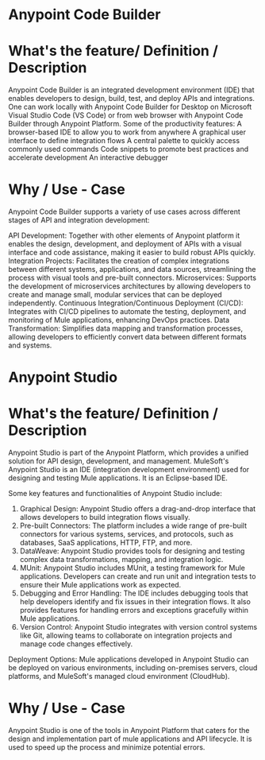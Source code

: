 # Anypoint Code Builder 


# What's the feature/ Definition / Description
Anypoint Code Builder is an integrated development environment (IDE) that enables developers to design, build, test, and deploy APIs and integrations. One can work locally with Anypoint Code Builder for Desktop on Microsoft Visual Studio Code (VS Code) or from web browser with Anypoint Code Builder through Anypoint Platform.
Some of the productivity features: 
A browser-based IDE to allow you to work from anywhere
A graphical user interface to define integration flows
A central palette to quickly access commonly used commands
Code snippets to promote best practices and accelerate development
An interactive debugger

# Why / Use - Case
Anypoint Code Builder supports a variety of use cases across different stages of API and integration development:

API Development: Together with other elements of Anypoint platform it enables the design, development, and deployment of APIs with a visual interface and code assistance, making it easier to build robust APIs quickly.
Integration Projects: Facilitates the creation of complex integrations between different systems, applications, and data sources, streamlining the process with visual tools and pre-built connectors.
Microservices: Supports the development of microservices architectures by allowing developers to create and manage small, modular services that can be deployed independently.
Continuous Integration/Continuous Deployment (CI/CD): Integrates with CI/CD pipelines to automate the testing, deployment, and monitoring of Mule applications, enhancing DevOps practices.
Data Transformation: Simplifies data mapping and transformation processes, allowing developers to efficiently convert data between different formats and systems.



# Anypoint Studio 

# What's the feature/ Definition / Description
Anypoint Studio is part of the Anypoint Platform, which provides a unified solution for API design, development, and management. MuleSoft's Anypoint Studio is an IDE (integration development environment) used for designing and testing Mule applications. It is an Eclipse-based IDE.

Some key features and functionalities of Anypoint Studio include:
1. Graphical Design: Anypoint Studio offers a drag-and-drop interface that allows developers to build integration flows visually. 
2. Pre-built Connectors: The platform includes a wide range of pre-built connectors for various systems, services, and protocols, such as databases, SaaS applications, HTTP, FTP, and more. 
3. DataWeave: Anypoint Studio provides tools for designing and testing complex data transformations, mapping, and integration logic.
4. MUnit: Anypoint Studio includes MUnit, a testing framework for Mule applications. Developers can create and run unit and integration tests to ensure their Mule applications work as expected.
6. Debugging and Error Handling: The IDE includes debugging tools that help developers identify and fix issues in their integration flows. It also provides features for handling errors and exceptions gracefully within Mule applications.
7. Version Control: Anypoint Studio integrates with version control systems like Git, allowing teams to collaborate on integration projects and manage code changes effectively.

Deployment Options: Mule applications developed in Anypoint Studio can be deployed on various environments, including on-premises servers, cloud platforms, and MuleSoft's managed cloud environment (CloudHub).

# Why / Use - Case
Anypoint Studio is one of the tools in Anypoint Platform that caters for the design and implementation part of mule applications and API lifecycle. It is used to speed up the process and minimize potential errors. 


